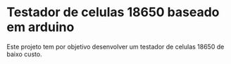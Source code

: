 # Testador de celulas 18650 baseado em arduino
 Este projeto tem por objetivo desenvolver um testador de celulas 18650 de baixo custo.
